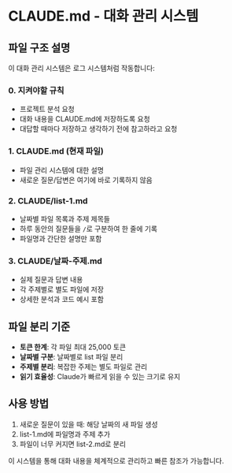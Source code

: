 # CLAUDE.md - 대화 관리 시스템

## 파일 구조 설명

이 대화 관리 시스템은 로그 시스템처럼 작동합니다:

### 0. 지켜야할 규칙

- 프로젝트 분석 요청
- 대화 내용을 CLAUDE.md에 저장하도록 요청
- 대답할 때마다 저장하고 생각하기 전에 참고하라고 요청

### 1. CLAUDE.md (현재 파일)

- 파일 관리 시스템에 대한 설명
- 새로운 질문/답변은 여기에 바로 기록하지 않음

### 2. CLAUDE/list-1.md

- 날짜별 파일 목록과 주제 제목들
- 하루 동안의 질문들을 `/`로 구분하여 한 줄에 기록
- 파일명과 간단한 설명만 포함

### 3. CLAUDE/날짜-주제.md

- 실제 질문과 답변 내용
- 각 주제별로 별도 파일에 저장
- 상세한 분석과 코드 예시 포함

## 파일 분리 기준

- **토큰 한계**: 각 파일 최대 25,000 토큰
- **날짜별 구분**: 날짜별로 list 파일 분리
- **주제별 분리**: 복잡한 주제는 별도 파일로 관리
- **읽기 효율성**: Claude가 빠르게 읽을 수 있는 크기로 유지

## 사용 방법

1. 새로운 질문이 있을 때: 해당 날짜의 새 파일 생성
2. list-1.md에 파일명과 주제 추가
3. 파일이 너무 커지면 list-2.md로 분리

이 시스템을 통해 대화 내용을 체계적으로 관리하고 빠른 참조가 가능합니다.

